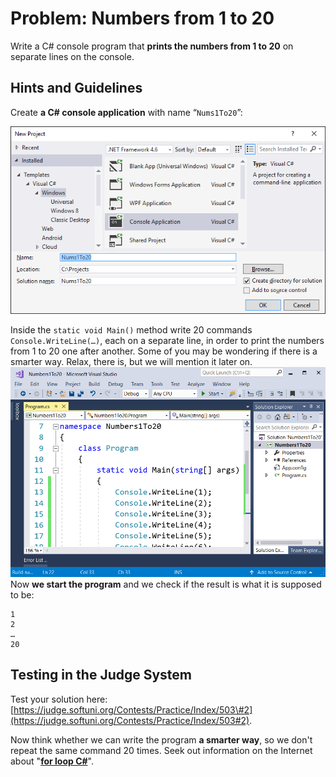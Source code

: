 # Problem: Numbers from 1 to 20

Write a C\# console program that **prints the numbers from 1 to 20** on separate lines on the console.

## Hints and Guidelines

Create **a C\# console application** with name “`Nums1To20`”:

![](/assets/chapter-1-images/03.Numbers-1-to-20-01.png)

Inside the `static void Main()` method write 20 commands `Console.WriteLine(…)`, each on a separate line, in order to print the numbers from 1 to 20 one after another. Some of you may be wondering if there is a smarter way. Relax, there is, but we will mention it later on.![](/assets/chapter-1-images/03.Numbers-1-to-20-02.png)Now **we start the program** and we check if the result is what it is supposed to be:

```
1
2
…
20
```

## Testing in the Judge System

Test your solution here: [https://judge.softuni.org/Contests/Practice/Index/503\#2](https://judge.softuni.org/Contests/Practice/Index/503#2).

Now think whether we can write the program **a smarter way**, so we don't repeat the same command 20 times. Seek out information on the Internet about "[**for loop C\#**](https://www.google.com/search?q=for+loop+C%23&oq=for+loop+C%23)".

